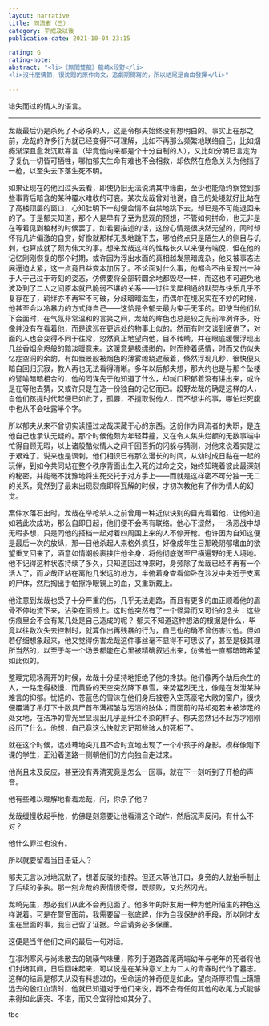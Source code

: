 ```yaml
---
layout: narrative
title: 同流者（三）
category: 平成及以後
publication-date: 2021-10-04 23:15

rating: G
rating-note:
abstract: "<li>《無間雙龍》龍崎x段野</li>
<li>沒什麼情節，很沈悶的原作向文，追劇期間寫的，所以結尾是自由發揮</li>"

---
```


错失而过的情人的语言。

***

龙哉最后仍是杀死了不必杀的人，这是令郁夫始终没有想明白的。事实上在那之前，龙哉的许多行为就已经变得不可理解，比如不再那么频繁地联络自己，比如烟瘾渐深且愈发沉默寡言（毕竟他向来都是个十分自制的人），又比如分明已言定为了复仇一切皆可牺牲，哪怕郁夫生命有难也不会相救，却依然在危急关头为他挡了一枪，以至失去下落生死不明。
 
如果让现在的他回过头去看，即使仍旧无法说清其中缘由，至少也能隐约察觉到那些事背后暗含的某种覆水难收的可哀。某次龙哉曾对他说，自己的处境就好比站在了高楼顶层的窗口，心知肚明下一刻便会情不自禁地跳下去，却已是不可能退回来的了。于是郁夫知道，那个人是早有了至为悲观的预想，不管如何拼命，也无非是在等着见到棺材的时候罢了。如若要描述的话，这份心情是很决然无望的，同时却怀有几许偏激的自赏，好像就那样无畏地跳下去，哪怕终点只是陌生人的侧目与讥刺，也算成就了颇为伟大的事。想来龙哉这样的性格长久以来便有端倪，但在他的记忆刚刚恢复的那个时期，或许因为浮出水面的真相越发黑暗庞杂，他又被事态进展逼迫太紧，这一点竟日益变本加厉了。不论面对什么事，他都会不由呈现出一种于人于己过于苛刻的姿态，仿佛要将全部转圜余地都毁尽一样，而这也不可避免地波及到了二人之间原本就已脆弱不堪的关系——过往灵犀相通的默契与快乐几乎不复存在了，羁绊亦不再牢不可破，分歧暗暗滋生，而偶尔在境况实在不妙的时候，他甚至会以冷暴力的方式待自己——这恰是令郁夫最为束手无策的。即使当他们私下会面时，在气氛非常温和的言笑之间，龙哉的眸色也总是较之先前冷冽许多，好像并没有在看着他，而是逡巡在更远处的物事上似的。然而有时交谈到疲倦了，对面的人也会变得不同于往常，忽然真正地望向他，目不转睛，并在眼底缓慢浮现出几丝香烟余烬般的黯淡暖意来。这暖意是极缥缈的，时而搀着感情，时而又仿似失忆症空洞的余韵，有如蜃景般被烟色的薄雾缭绕遮蔽着，倏然浮现几秒，很快便又暗自回归沉寂，教人再也无法看得清晰。多年以后郁夫想，那大约也是与那个坠楼的譬喻暗暗相合的，他的同谋先于他知道了什么，却缄口积郁着没有讲出来，或许是在等他去猜，又或许只是在造一份独自的记忆而已。段野龙哉的确是这样的人，自他们孩提时代起便已如此了，孤僻，不擅取悦他人，而不想讲的事，哪怕烂死腹中也从不会吐露半个字。
 
所以郁夫从来不曾切实读懂过龙哉深藏于心的东西。这份作为同流者的失职，是连他自己也承认无疑的。那个时候他颇为年轻莽撞，又在令人焦头烂额的无数事端中忙得自顾无暇，以上诸般酷似情人之间千回百折的闪躲与猜测，对他来说着实是过于艰难了。说来也是讽刺，他们相识已有那么漫长的时间，从幼时成日黏在一起的玩伴，到如今共同站在整个秩序背面出生入死的过命之交，始终知晓着彼此最深刻的秘密，并能毫不犹豫地将生死交托于对方手上——而就是这样密不可分独一无二的关系，竟然到了最末出现裂痕即将瓦解的时候，才初次教他有了作为情人的幻觉。
 
案件水落石出时，龙哉在举枪杀人之前曾用一种近似诀别的目光看着他，让他知道如若此次成功，那么自即日起，他们便不会再有联络。他心下涩然，一场恶战中却无暇多想，只是同他的搭档一起对着四周围上来的人不停开枪。也许因为自知这便是最后一次的放纵，那一日他杀起人来格外疯狂，好像成年生日那晚阴郁嗜血的欲望重又回来了，酒意如情潮般裹挟住他全身，将他彻底送至尸横遍野的无人境地。他不记得这种状态持续了多久，只知道回过神来时，身旁除了龙哉已经不再有一个活人了，而龙哉正站在离他几米远的地方，半俯着身查看仰卧在沙发中央近于支离的尸体，然后掏出手帕擦净眼镜上的血，又重新戴上。
 
他注意到龙哉也受了十分严重的伤，几乎无法走路，而且有更多的血正顺着他的眉骨不停地流下来，沾染在面颊上。这时他突然有了一个怪异而又可怕的念头：这些伤痕里会不会有某几处是自己造成的呢？ 郁夫不知道这种想法的根据是什么，毕竟以往数次失去控制时，就算作出再残暴的行为，自己也的确不曾伤害过他。但如若仔细想象起来，他又觉得伤害龙哉这件事丝毫不显得不可思议了，甚至是极其理所当然的，以至于每一个场景都能在心里被精确叙述出来，仿佛他一直都暗暗希望如此似的。
 
整理完现场离开的时候，龙哉十分坚持地拒绝了他的搀扶。他们像两个劫后余生的人，一路走得极慢，而黄昏的天空突然降下暴雪，来势猛烈无比，像是在发泄某种难言的抑郁。忧悒的、苍蓝色的雪沫在他们身后被卷入空荡豪宅大敞的窗户，很快便覆满了吊灯下十数具尸首布满褶皱与污渍的肢体；而面前的路却宛若未被涉足的处女地，在洁净的雪光里显现出几乎是纤尘不染的样子。郁夫忽然记不起方才刚刚经历了什么。他想，自己竟这么快就忘记那些骇人的死相了。
 
就在这个时候，远处蓦地突兀且不合时宜地出现了一个小孩子的身影，模样像刚下课的学生，正沿着道路一侧朝他们的方向独自走过来。
 
他尚且未及反应，甚至没有弄清究竟是怎么一回事，就在下一刻听到了开枪的声音。
 
他有些难以理解地看着龙哉，问，你杀了他？
 
龙哉缓慢收起手枪，仿佛是刻意要让他看清这个动作，然后沉声反问，有什么不对？
 
他什么罪过也没有。
 
所以就要留着当目击证人？
 
郁夫无言以对地沉默了，想着反驳的措辞。但还未等他开口，身旁的人就抬手制止了后续的争执。那一刻龙哉的表情很奇怪，既颓败，又灼然闪光。
 
龙崎先生，想必我们从此不会再见面了。他多年的好友用一种为他所陌生的神色这样说着。可是在警官面前，我需要留一张底牌，作为自我保护的手段，所以刚才发生在里面的事，我自己留了证据。今后请务必多保重。
 
这便是当年他们之间的最后一句对话。
 
在凛冽寒风与尚未散去的硫磺气味里，陈列于道路首尾两端幼年与老年的死者将他们封堵其间，日后回味起来，可以说是在某种意义上为二人的青春时代作了墓志。这样的结局是郁夫从没有料想过的，但命运的神奇便是如此，望向渐厚积雪上蹒跚远去的殷红血渍时，他就已知道对于他们来说，再不会有任何其他的收尾方式能够来得如此唐突、不堪，而又合宜得恰如其分了。

tbc
